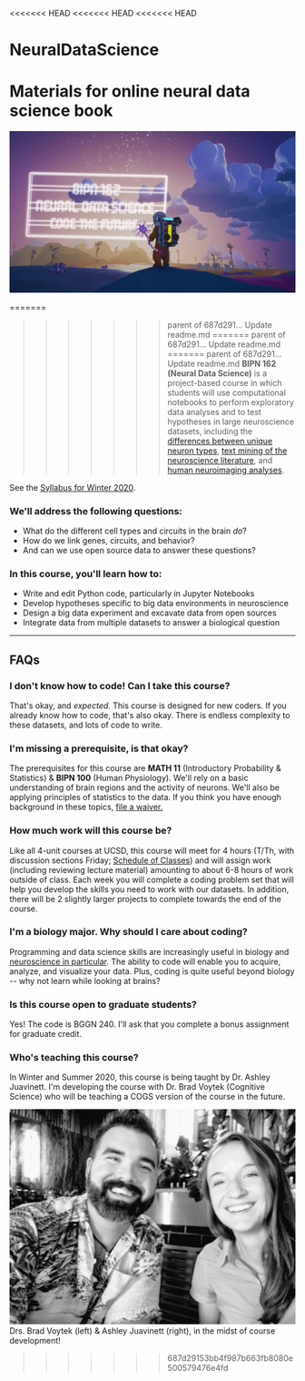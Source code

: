 <<<<<<< HEAD
<<<<<<< HEAD
<<<<<<< HEAD
# NeuralDataScience
Materials for online neural data science book
=======
![](https://github.com/BIPN162/BIPN162.github.io/blob/master/assets/astroneerNDS.gif?raw=true)

=======
>>>>>>> parent of 687d291... Update readme.md
=======
>>>>>>> parent of 687d291... Update readme.md
=======
>>>>>>> parent of 687d291... Update readme.md
<b>BIPN 162 (Neural Data Science)</b> is a project-based course in which students will use computational notebooks to perform exploratory data analyses and to test hypotheses in large neuroscience datasets, including the <a href="https://portal.brain-map.org/">differences between unique neuron types</a>, <a href="https://lisc-tools.github.io/lisc/index.html">text mining of the neuroscience literature</a>, and <a href="https://neurosynth.org/">human neuroimaging analyses</a>.

See the [Syllabus for Winter 2020](https://github.com/BIPN162/BIPN162.github.io/blob/master/assets/BIPN162%20Syllabus%20WI20.pdf).

### We'll address the following questions:
* What do the different cell types and circuits in the brain <i>do</i>?
* How do we link genes, circuits, and behavior?
* And can we use open source data to answer these questions?

### In this course, you'll learn how to:
* Write and edit Python code, particularly in Jupyter Notebooks
* Develop hypotheses specific to big data environments in neuroscience
* Design a big data experiment and excavate data from open sources
* Integrate data from multiple datasets to answer a biological question


<hr>

## FAQs

### I don't know how to code! Can I take this course?
That's okay, and <i>expected.</i> This course is designed for new coders. If you already know how to code, that's also okay. There is endless complexity to these datasets, and lots of code to write.

### I'm missing a prerequisite, is that okay?
The prerequisites for this course are <b>MATH 11</b> (Introductory Probability & Statistics) & <b>BIPN 100</b> (Human Physiology). We'll rely on a basic understanding of brain regions and the activity of neurons. We'll also be applying principles of statistics to the data. If you think you have enough background in these topics, <a href="https://biology.ucsd.edu/education/undergrad/course/prereq.html">file a waiver.</a>

### How much work will this course be?
Like all 4-unit courses at UCSD, this course will meet for 4 hours (T/Th, with discussion sections Friday; <a href="https://act.ucsd.edu/scheduleOfClasses/scheduleOfClassesStudent.htm">Schedule of Classes</a>) and will assign work (including reviewing lecture material) amounting to about 6-8 hours of work outside of class. Each week you will complete a coding problem set that will help you develop the skills you need to work with our datasets. In addition, there will be 2 slightly larger projects to complete towards the end of the course.

### I'm a biology major. Why should I care about coding?
Programming and data science skills are increasingly useful in biology and <a href="https://medium.com/the-spike/a-neural-data-science-how-and-why-d7e3969086f2">neuroscience in particular</a>. The ability to code will enable you to acquire, analyze, and visualize your data. Plus, coding is quite useful beyond biology -- why not learn while looking at brains?

### Is this course open to graduate students?
Yes! The code is BGGN 240. I'll ask that you complete a bonus assignment for graduate credit.

### Who's teaching this course?
In Winter and Summer 2020, this course is being taught by Dr. Ashley Juavinett. I'm developing the course with Dr. Brad Voytek (Cognitive Science) who will be teaching a COGS version of the course in the future.

![](https://github.com/BIPN162/BIPN162.github.io/blob/master/assets/AshleyBrad.jpeg?raw=true)
 Drs. Brad Voytek (left) & Ashley Juavinett (right), in the midst of course development!
>>>>>>> 687d29153bb4f987b663fb8080e500579476e4fd

